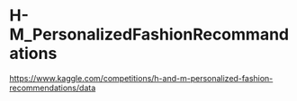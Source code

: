 # H-M_PersonalizedFashionRecommandations


https://www.kaggle.com/competitions/h-and-m-personalized-fashion-recommendations/data
